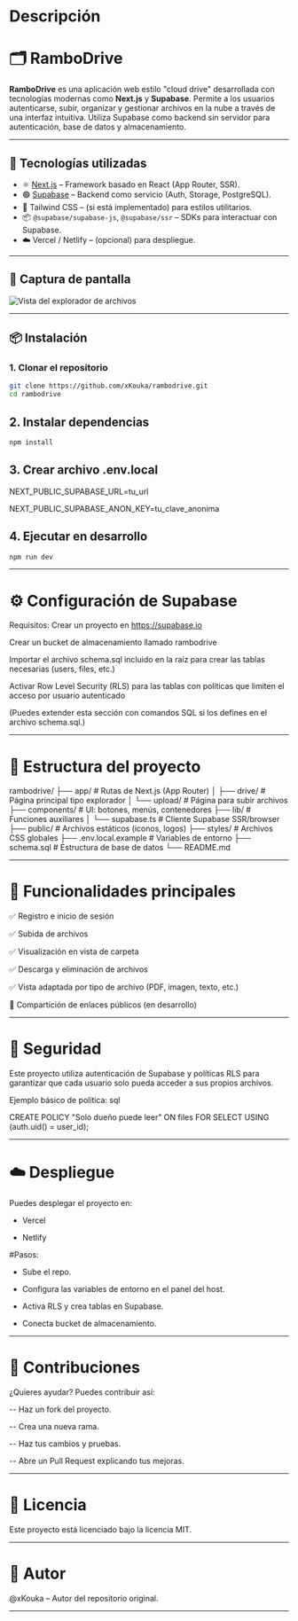 # Descripción

# 🗂️ RamboDrive

**RamboDrive** es una aplicación web estilo "cloud drive" desarrollada con tecnologías modernas como **Next.js** y **Supabase**. Permite a los usuarios autenticarse, subir, organizar y gestionar archivos en la nube a través de una interfaz intuitiva. Utiliza Supabase como backend sin servidor para autenticación, base de datos y almacenamiento.

---

## 🚀 Tecnologías utilizadas

- ⚛️ [Next.js](https://nextjs.org/) – Framework basado en React (App Router, SSR).
- 🟢 [Supabase](https://supabase.io/) – Backend como servicio (Auth, Storage, PostgreSQL).
- 💅 Tailwind CSS – (si está implementado) para estilos utilitarios.
- 📦 `@supabase/supabase-js`, `@supabase/ssr` – SDKs para interactuar con Supabase.
- ☁️ Vercel / Netlify – (opcional) para despliegue.

---

## 📸 Captura de pantalla

<!-- Puedes subir tu propia imagen a /public y actualizar este enlace -->
![Vista del explorador de archivos](./public/preview-drive-ui.png)

---

## 📦 Instalación

### 1. Clonar el repositorio

```bash
git clone https://github.com/xKouka/rambodrive.git
cd rambodrive
```
## 2. Instalar dependencias

```bash
npm install
```
## 3. Crear archivo .env.local

NEXT_PUBLIC_SUPABASE_URL=tu_url

NEXT_PUBLIC_SUPABASE_ANON_KEY=tu_clave_anonima

## 4. Ejecutar en desarrollo

```bash
npm run dev
```
---

# ⚙️ Configuración de Supabase
Requisitos:
Crear un proyecto en https://supabase.io

Crear un bucket de almacenamiento llamado rambodrive

Importar el archivo schema.sql incluido en la raíz para crear las tablas necesarias (users, files, etc.)

Activar Row Level Security (RLS) para las tablas con políticas que limiten el acceso por usuario autenticado

(Puedes extender esta sección con comandos SQL si los defines en el archivo schema.sql.)

---

# 📁 Estructura del proyecto
rambodrive/
├── app/                    # Rutas de Next.js (App Router)
│   ├── drive/              # Página principal tipo explorador
│   └── upload/             # Página para subir archivos
├── components/             # UI: botones, menús, contenedores
├── lib/                    # Funciones auxiliares
│   └── supabase.ts         # Cliente Supabase SSR/browser
├── public/                 # Archivos estáticos (iconos, logos)
├── styles/                 # Archivos CSS globales
├── .env.local.example      # Variables de entorno
├── schema.sql              # Estructura de base de datos
└── README.md

---

# 🎯 Funcionalidades principales
✅ Registro e inicio de sesión

✅ Subida de archivos

✅ Visualización en vista de carpeta

✅ Descarga y eliminación de archivos

✅ Vista adaptada por tipo de archivo (PDF, imagen, texto, etc.)

🚧 Compartición de enlaces públicos (en desarrollo)

---

# 🔐 Seguridad
Este proyecto utiliza autenticación de Supabase y políticas RLS para garantizar que cada usuario solo pueda acceder a sus propios archivos.

Ejemplo básico de política:
sql

CREATE POLICY "Solo dueño puede leer" ON files
FOR SELECT USING (auth.uid() = user_id);

---

# ☁️ Despliegue
Puedes desplegar el proyecto en:

- Vercel

- Netlify

#Pasos:

- Sube el repo.

- Configura las variables de entorno en el panel del host.

- Activa RLS y crea tablas en Supabase.

- Conecta bucket de almacenamiento.

---

# 🤝 Contribuciones

¿Quieres ayudar? Puedes contribuir así:

-- Haz un fork del proyecto.

-- Crea una nueva rama.

-- Haz tus cambios y pruebas.

-- Abre un Pull Request explicando tus mejoras.

---

# 📝 Licencia
Este proyecto está licenciado bajo la licencia MIT.

---

# 👤 Autor
@xKouka – Autor del repositorio original.

---
